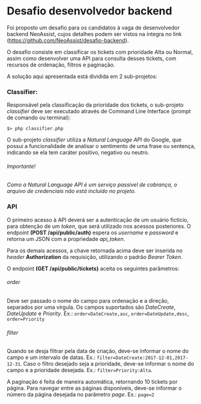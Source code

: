 # Desafio desenvolvedor backend

Foi proposto um desafio para os candidatos à vaga de desenvolvedor backend NeoAssist, cujos detalhes podem ser vistos 
na íntegra no link (https://github.com/NeoAssist/desafio-backend).

O desafio consiste em classificar os tickets com prioridade Alta ou Normal, assim como desenvolver uma API 
para consulta desses tickets, com recursos de ordenação, filtros e paginação.

A solução aqui apresentada está dividida em 2 sub-projetos:

### Classifier:

Responsável pela classificação da prioridade dos tickets, o sub-projeto *classifier* deve ser executado 
através de Command Line Interface (prompt de comando ou terminal):
```
$> php classifier.php
```

O sub-projeto *classifier* utiliza a *Natural Language API* do Google, que possui a funcionalidade de 
analisar o sentimento de uma frase ou sentença, indicando se ela tem caráter positivo, negativo ou neutro.

###### Importante!

*Como a Natural Language API é um serviço passível de cobrança, o arquivo de credenciais não está incluído no projeto.*

### API

O primeiro acesso à API deverá ser a autenticação de um usuário fictício, para obtenção de um *token*, que 
será utilizado nos acessos posteriores. O endpoint **(POST /api/public/auth)** espera os *username* e *password* 
e retorna um JSON com a propriedade *api_token*.

Para os demais acessos, a chave retornada acima deve ser inserida no *header* **Authorization** da requisição, 
utilizando o padrão *Bearer Token*.

O endpoint **(GET /api/public/tickets)** aceita os seguintes parâmetros:
###### order
Deve ser passado o nome do campo para ordenação e a direção, separados por uma vírgula. Os campos suportados são *DateCreate*, *DateUpdate* e *Priority*.
Ex.: `order=DateCreate,asc`, `order=DateUpdate,desc`, `order=Priority`

###### filter
Quando se desja filtrar pela data de criação, deve-se informar o nome do campo e um intervalo de datas. Ex.: `filter=DateCreate:2017-12-01,2017-12-31`.
Caso o filtro desejado seja a prioridade, deve-se informar o nome do campo e a prioridade desejada. Ex.: `filter=Priority:Alta`.

A paginação é feita de maneira automática, retornando 10 tickets por página. Para navegar entre as páginas disponíveis, deve-se informar 
o número da página desejada no parâmetro *page*. Ex.: `page=2`


